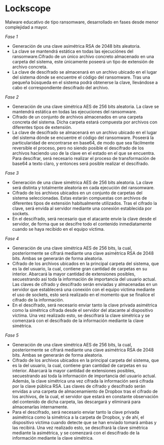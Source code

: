 # Lockscope

Malware educativo de tipo ransomware, desarrollado en fases desde menor complejidad a mayor.

*Fase 1*  
- Generación de una clave asimétrica RSA de 2048 bits aleatoria. 
- La clave se mantendrá estática en todas las ejecuciónes del ransomware.Cifrado de un único archivo concreto almacenado en una carpeta del sistema, este únicamente poseerá un tipo de extensión de archivo concreta.
- La clave de descifrado se almacenará en un archivo ubicado en el lugar del sistema dónde se encuentre el código del ransomware. Tras una pequeña búsqueda en el sistema podrá obtenerse la clave, llevándose a cabo el correspondiente descifrado del archivo.

*Fase 2*	
- Generación de una clave simétrica AES de 256 bits aleatoria. La clave se mantendrá estática en todas las ejecuciones del ransomware.
- Cifrado de un conjunto de archivos almacenados en una carpeta concreta del sistema. Dicha carpeta estará compuesta por archivos con diferentes tipos de extensión.
- La clave de descifrado se almacenará en un archivo ubicado en el lugar del sistema dónde se encuentre el código del ransomware. Poseerá la particularidad de encontrarse en base64, de modo que sea fácilmente reversible el proceso, pero no siendo posible el descifrado de los archivos haciendo uso de la    clave en el estado en el que se encuentra. Para descifrar, será necesario realizar el proceso de transformación de base64 a texto claro, y entonces será posible realizar el descifrado.

*Fase 3*	
- Generación de una clave simétrica AES de 256 bits aleatoria. La clave será distinta y totalmente aleatoria en cada ejecución del ransomware.
- Cifrado de los archivos ubicados en un conjunto de carpetas del sistema seleccionadas. Estas estarán compuestas con archivos de diferentes tipos de extensión habitualmente utilizados. Tras el cifrado la clave, será envida al servidor mediante una conexión establecida por sockets.
- En el descifrado, será necesario que el atacante envíe la clave desde el servidor, de forma que se descifre todo el contenido inmediatamente cuando se haya recibido en el equipo víctima.

*Fase 4*	
- Generación de una clave simétrica AES de 256 bits, la cual, posteriormente se cifrará mediante una clave asimétrica RSA de 2048 bits. Ambas se generarán de forma aleatoria.
- Cifrado de los archivos ubicados en la principal carpeta del sistema, que es la del usuario, la cual, contiene gran cantidad de carpetas en su interior. Abarcará la mayor cantidad de extensiones posibles, secuestrando así toda la información de importancia del usuario actual. Las claves de cifrado y     descifrado serán enviadas y almacenadas en un servidor que establecerá una conexión con el equipo víctima mediante el uso de sockets, esto será realizado en el momento que se finalice el cifrado de la información.
- En el descifrado, será necesario enviar tanto la clave privada asimétrica como la simétrica cifrada desde el servidor del atacante al dispositivo víctima. Una vez realizado esto, se descifrará la clave simétrica y se comenzará con el descifrado de la información mediante la clave simétrica. 

*Fase 5*	
- Generación de una clave simétrica AES de 256 bits, la cual, posteriormente se cifrará mediante una clave asimétrica RSA de 2048 bits. Ambas se generarán de forma aleatoria.
- Cifrado de los archivos ubicados en la principal carpeta del sistema, que es la del usuario, la cual, contiene gran cantidad de carpetas en su interior. Abarcará la mayor cantidad de extensiones posibles, secuestrando así toda la información de importancia del usuario actual. Además, la clave            simétrica una vez cifrada la información será cifrada por la clave pública RSA. Las claves de cifrado y descifrado serán envidas a una carpeta de almacenamiento de Dropbox tras el cifrado de los archivos, de la cual, el servidor que estará en constante observación del contenido de dicha carpeta, las     descargará y eliminará para almacenarlas internamente.
- Para el descifrado, será necesario enviar tanto la clave privada asimétrica como la simétrica a la carpeta de Dropbox, y de ahí, el dispositivo víctima cuando detecte que se han enviado tomará ambas y las recibirá. Una vez realizado esto, se descifrará la clave simétrica mediante la asimétrica, y se     comenzará con el descifrado de la información mediante la clave simétrica.
